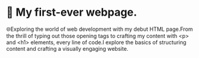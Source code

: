 # 🚀 My first-ever webpage.
🌐Exploring the world of web development with my debut HTML page.From the thrill of typing out those opening <html> tags to crafting my content with &lt;p&gt; and &lt;h1&gt; elements, every line of code.I explore the basics of structuring content and crafting a visually engaging website.

